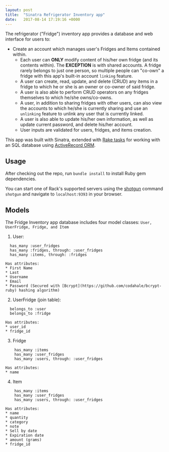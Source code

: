 ```yaml
---
layout: post
title:  "Sinatra Refrigerator Inventory app"
date:   2017-08-14 17:19:16 +0000
---
```




The refrigerator ("Fridge") inventory app provides a database and web interface for users to:
* Create an account which manages user's Fridges and Items contained within.
    * Each user can **ONLY** modify content of his/her own fridge (and its contents within).  The **EXCEPTION** is with shared accounts.  A fridge rarely belongs to just one person, so multiple people can "co-own" a fridge with this app's built-in account ```linking``` feature.
    * A user can create, read, update, and delete (CRUD) any items in a fridge to which he or she is an owner or co-owner of said fridge.
    * A user is also able to perform CRUD operators on any fridges themselves to which he/she owns/co-owns.
    * A user, in addition to sharing fridges with other users, can also view the accounts to which he/she is currently sharing and use an ```unlinking``` feature to unlink any user that is currently linked. 
    * A user is also able to update his/her own information, as well as update current password, and delete his/her account.
    * User inputs are validated for users, fridges, and items creation.

This app was built with Sinatra, extended with [Rake tasks](https://github.com/ruby/rake) for working with an SQL database using [ActiveRecord ORM](https://github.com/rails/rails/tree/master/activerecord).

## Usage

After checking out the repo, run ```bundle install``` to install Ruby gem dependencies.

You can start one of Rack's supported servers using the [shotgun](https://github.com/rtomayko/shotgun) command ```shotgun``` and navigate to `localhost:9393` in your browser.


## Models
The Fridge Inventory app database includes four model classes: ```User, UserFridge, Fridge, and Item```

1. User: 
```
  has_many :user_fridges
  has_many :fridges, through: :user_fridges
  has_many :items, through: :fridges
```
    Has attributes:
    * First Name
    * Last
    * Username
    * Email
    * Password (Secured with [Bcrypt](https://github.com/codahale/bcrypt-ruby) hashing algorithm)

2. UserFridge (join table):
```
  belongs_to :user
  belongs_to :fridge
```
    Has attributes:
    * user_id
    * fridge_id

3. Fridge 
```
    has_many :items
    has_many :user_fridges
    has_many :users, through: :user_fridges
```
    Has attributes:
    * name
4. Item   
```
    has_many :items
    has_many :user_fridges
    has_many :users, through: :user_fridges
```
    Has attributes:
    * name
    * quantity
    * category
    * note
    * Sell by date
    * Expiration date
    * amount (grams)
    * fridge_id
  


